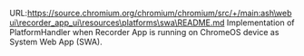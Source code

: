 URL:https://source.chromium.org/chromium/chromium/src/+/main:ash\webui\recorder_app_ui\resources\platforms\swa\README.md
Implementation of PlatformHandler when Recorder App is running on ChromeOS
device as System Web App (SWA).
